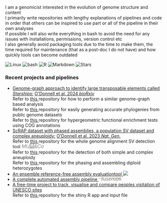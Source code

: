I am a genomicist interested in the evolution of genome structure and content <br/>
I primarily write repositories with lengthy explanations of pipelines and code in order that others can be inspired to use part or all of the pipeline in their own analyses <br/>
If possible I will also write everything in bash to avoid the need for any issues with installations, permissions, version control etc <br/>
I also generally avoid packaging tools due to the time to make them, the time required for maintenance (that as a post-doc I do not have) and how quickly tools can become outdated <br/>

<p>
  <img alt="Linux" src="https://img.shields.io/badge/Linux-FCC624?style=flat&logo=linux&logoColor=black" />
  <img alt="bash" src="https://img.shields.io/badge/Bash-4EAA25?logo=gnubash&logoColor=fff" />
  <img alt="R" src="https://img.shields.io/badge/R-%23276DC3.svg?logo=r&logoColor=white" />
  <img alt="Markdown" src="https://img.shields.io/badge/Markdown-ffffff?style=flat&logo=markdown&logoColor=black" />
  <img alt="Stars" src="https://img.shields.io/github/stars/SAMtoBAM" />
</p>

<h3>Recent projects and pipelines</h3>
<ul>
<li><ins>Genome-graph approach to identify large transposable elements called <i>Starships</i>:</ins> <a href="https://doi.org/10.1101/2024.07.03.601904"> O'Donnell et al. 2024 <i> bioRxiv </i></a></li>
  Refer to <a href="https://github.com/SAMtoBAM/pggb_starship_pipeline"> this </a> repository for how to perform a similar genome-graph based analysis <br/>
  Refer to <a href="https://github.com/SAMtoBAM/publicgenomes-to-buscophylogeny"> this </a> repository for easily generating accurate phylogenies from public genome datasets <br/>
    Refer to <a href="https://github.com/SAMtoBAM/functional_enrichment"> this </a> repository for hypergeometric functional enrichment tests using COG annotations <br/>

<li><ins>ScRAP dataset with phased assemblies, a population SV dataset and complex aneuploidy:</ins> <a href="https://doi.org/10.1038/s41588-023-01459-y"> O'Donnell et al. 2023 <i> Nat. Gen. </i></a></li>
  Refer to <a href="https://github.com/SAMtoBAM/MUMandCo"> this </a> repository for the whole genome alignment SV detection tool <img src="https://github.com/SAMtoBAM/MUMandCo/blob/master/logo.svg" width=15%> <br/> 
  Refer to <a href="https://github.com/SAMtoBAM/aneuploidy_detection"> this </a> repository for the detection of both simple and complex aneuploidy <br/>
  Refer to <a href="https://github.com/SAMtoBAM/PhasedDiploidGenomeAssemblyPipeline"> this </a> repository for the phasing and assembling diploid heterozygotes <br/>


<li><ins>An ensemble reference-free assembly evaluationtool </ins> <img src="https://github.com/SAMtoBAM/PAQman/blob/main/logo/paqman_logo_grey.svg" width=13%>

<li><ins>A complete automated assembly pipeline </ins> <img src="https://github.com/SAMtoBAM/fusemblr/blob/main/logo/fusemblr_logo.svg" width=15%>
  
<li><ins>A free-time project to track, visualise and compare peoples visitation of</ins> <a href="https://whc.unesco.org"> UNESCO sites </a> </li>
    Refer to <a href="https://github.com/SAMtoBAM/UNESCO_data"> this </a> repository for the shiny R app and input file <br/>

</ul>
